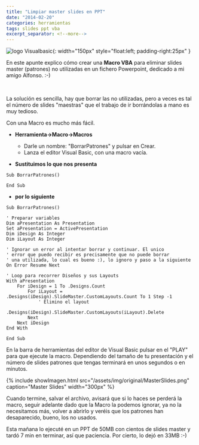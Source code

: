 ```yaml
---
title: "Limpiar master slides en PPT"
date: "2014-02-20"
categories: herramientas
tags: slides ppt vba
excerpt_separator: <!--more-->
---
```




![logo Visualbasic](/assets/img/posts/logo-vb.svg){: width="150px" style="float:left; padding-right:25px" } 

En este apunte explico cómo crear una **Macro VBA** para eliminar slides master (patrones) no utilizadas en un fichero Powerpoint, dedicado a mi amigo Alfonso. :-)

<br clear="left"/>
<!--more-->


La solución es sencilla, hay que borrar las no utilizadas, pero a veces es tal el número de slides "maestras" que el trabajo de ir borrándolas a mano es muy tedioso.

Con una Macro es mucho más fácil.

- **Herramienta->Macro->Macros**
  - Darle un nombre: "BorrarPatrones" y pulsar en Crear.
  - Lanza el editor Visual Basic, con una macro vacía.

- **Sustituimos lo que nos presenta**


```vba
Sub BorrarPatrones()

End Sub
```

- **por lo siguiente**

```vba
Sub BorrarPatrones() 

' Preparar variables 
Dim aPresentation As Presentation 
Set aPresentation = ActivePresentation
Dim iDesign As Integer 
Dim iLayout As Integer 

' Ignorar un error al intentar borrar y continuar. El unico 
' error que puedo recibir es precisamente que no puede borrar 
' una utilizada, lo cual es bueno :), lo ignoro y paso a la siguiente 
On Error Resume Next 

' Loop para recorrer Diseños y sus Layouts 
With aPresentation 
    For iDesign = 1 To .Designs.Count 
        For iLayout = .Designs(iDesign).SlideMaster.CustomLayouts.Count To 1 Step -1 
            ' Elimino el layout 
            .Designs(iDesign).SlideMaster.CustomLayouts(iLayout).Delete 
        Next 
    Next iDesign 
End With 

End Sub
```

En la barra de herramientas del editor de Visual Basic pulsar en el "PLAY" para que ejecute la macro. Dependiendo del tamaño de tu presentación y el número de slides patrones que tengas terminará en unos segundos o en minutos.

{% include showImagen.html
    src="/assets/img/original/MasterSlides.png"
    caption="Master Slides"
    width="300px"
    %}

Cuando termine, salvar el archivo, avisará que si lo haces se perderá la macro, seguir adelante dado que la Macro la podemos ignorar, ya no la necesitamos más, volver a abrirlo y veréis que los patrones han desaparecido, bueno, los no usados. 

Esta mañana lo ejecuté en un PPT de 50MB con cientos de slides master y tardó 7 min en terminar, así que paciencia. Por cierto, lo dejó en 33MB :-)


